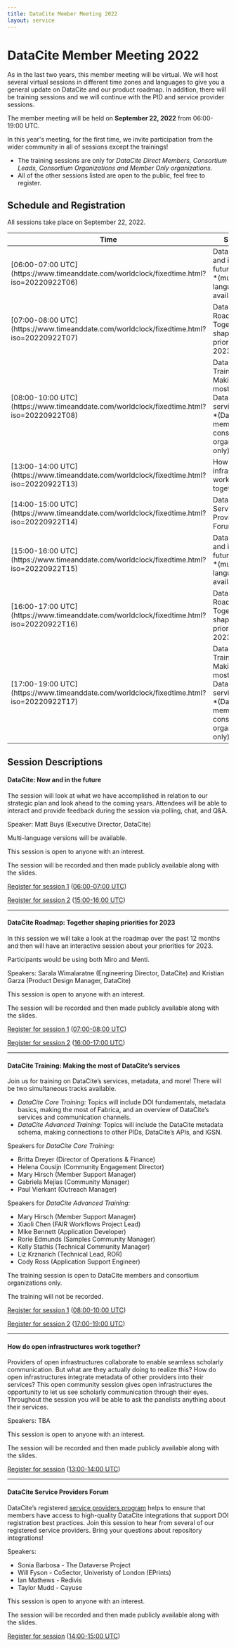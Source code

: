 ```yaml
---
title: DataCite Member Meeting 2022
layout: service
---
```


# DataCite Member Meeting 2022

As in the last two years, this member meeting will be virtual. We will host several virtual sessions in different time zones and languages to give you a general update on DataCite and our product roadmap. In addition, there will be training sessions and we will continue with the PID and service provider sessions.

The member meeting will be held on **September 22, 2022** from 06:00-19:00 UTC.

In this year's meeting, for the first time, we invite participation from the wider community in all of sessions except the trainings!

* The training sessions are only for *DataCite Direct Members, Consortium Leads, Consortium Organizations and Member Only organizations*.
* All of the other sessions listed are open to the public, feel free to register.


## Schedule and Registration

All sessions take place on September 22, 2022.

<table class="table pricing">
<thead>
<tr>
<th>Time</th>
<th>Session</th>
<th>Registration</th>
</tr>
</thead>
<tbody>
<tr>
<td>[06:00-07:00 UTC](https://www.timeanddate.com/worldclock/fixedtime.html?iso=20220922T06)</td>
<td>DataCite: Now and in the future
<br>
*(multiple languages available)*</td>
<td>[Registration](https://datacite.zoom.us/webinar/register/WN_MY6lrEI2S5WdGthT8C33Qg)</td>
</tr>
<tr>
<td>[07:00-08:00 UTC](https://www.timeanddate.com/worldclock/fixedtime.html?iso=20220922T07)</td>
<td>Datacite Roadmap: Together shaping priorities for 2023</td>
<td>[Registration](https://datacite.zoom.us/webinar/register/WN_K5w1cwWzRICIvC7psHGyiA)</td>
</tr>
<tr>
<td>[08:00-10:00 UTC](https://www.timeanddate.com/worldclock/fixedtime.html?iso=20220922T08)</td>
<td>DataCite Training: Making the most of DataCite’s services
<br>
*(DataCite members and consortium organizations only)*</td>
<td>[Registration](https://datacite.zoom.us/meeting/register/tZ0ld-ytrDgoHtREL_HWpgS2gP72Y1RnrQ7Z)</td>
</tr>
<tr>
<td>[13:00-14:00 UTC](https://www.timeanddate.com/worldclock/fixedtime.html?iso=20220922T13)</td>
<td>How do open infrastructures work together?</td>
<td>[Registration](https://datacite.zoom.us/webinar/register/WN_5ZJzNYbbTmOs8ET42D2Vyg)</td>
</tr>
<tr>
<td>[14:00-15:00 UTC](https://www.timeanddate.com/worldclock/fixedtime.html?iso=20220922T14)</td>
<td>DataCite Service Providers Forum</td>
<td>[Registration](https://datacite.zoom.us/webinar/register/WN_miWjp7xGTD6bc1sQoJ960A)</td>
</tr>
<tr>
<td>[15:00-16:00 UTC](https://www.timeanddate.com/worldclock/fixedtime.html?iso=20220922T15)</td>
<td> DataCite: Now and in the future
<br>
*(multiple languages available)*</td>
<td>[Registration](https://datacite.zoom.us/webinar/register/WN_LsLF5wcqQwe4Chclx4wCjQ)</td>
</tr>
<tr>
<td>[16:00-17:00 UTC](https://www.timeanddate.com/worldclock/fixedtime.html?iso=20220922T16)</td>
<td>Datacite Roadmap: Together shaping priorities for 2023</td>
<td>[Registration](https://datacite.zoom.us/webinar/register/WN_wPOWXHybQamYw2ZZoqz4vw)</td>
</tr>
<tr>
<td>[17:00-19:00 UTC](https://www.timeanddate.com/worldclock/fixedtime.html?iso=20220922T17)</td>
<td>DataCite Training: Making the most of DataCite’s services
<br>
*(DataCite members and consortium organizations only)*</td>
<td>[Registration](https://datacite.zoom.us/meeting/register/tZIudOGgrjspGt1fdnSklSLW4-gU0eNYoGrJ)</td>
</tr>
</tbody>
</table>

## Session Descriptions

#### DataCite: Now and in the future

The session will look at what we have accomplished in relation to our strategic plan and look ahead to the coming years. Attendees will be able to interact and provide feedback during the session via polling, chat, and Q&A.

Speaker: Matt Buys (Executive Director, DataCite)

Multi-language versions will be available.

This session is open to anyone with an interest.

The session will be recorded and then made publicly available along with the slides.

[Register for session 1](https://datacite.zoom.us/webinar/register/WN_MY6lrEI2S5WdGthT8C33Qg) ([06:00-07:00 UTC](https://www.timeanddate.com/worldclock/fixedtime.html?iso=20220922T06))

[Register for session 2](https://datacite.zoom.us/webinar/register/WN_LsLF5wcqQwe4Chclx4wCjQ) ([15:00-16:00 UTC](https://www.timeanddate.com/worldclock/fixedtime.html?iso=20220922T15))


<hr>

#### DataCite Roadmap: Together shaping priorities for 2023

In this session we will take a look at the roadmap over the past 12 months and then will have an interactive session about your priorities for 2023.

Participants would be using both Miro and Menti.

Speakers: Sarala Wimalaratne (Engineering Director, DataCite) and Kristian Garza (Product Design Manager, DataCite)

This session is open to anyone with an interest.

The session will be recorded and then made publicly available along with the slides.

[Register for session 1](https://datacite.zoom.us/webinar/register/WN_K5w1cwWzRICIvC7psHGyiA) ([07:00-08:00 UTC](https://www.timeanddate.com/worldclock/fixedtime.html?iso=20220922T07))

[Register for session 2](https://datacite.zoom.us/webinar/register/WN_wPOWXHybQamYw2ZZoqz4vw) ([16:00-17:00 UTC](https://www.timeanddate.com/worldclock/fixedtime.html?iso=20220922T16))

<hr>

#### DataCite Training: Making the most of DataCite’s services

Join us for training on DataCite’s services, metadata, and more! There will be two simultaneous tracks available.

- *DataCite Core Training:* Topics will include DOI fundamentals, metadata basics, making the most of Fabrica, and an overview of DataCite’s services and communication channels.
- *DataCite Advanced Training:* Topics will include the DataCite metadata schema, making connections to other PIDs, DataCite’s APIs, and IGSN.

<div id="speaker-list">

Speakers for *DataCite Core Training:*

- Britta Dreyer (Director of Operations & Finance)
- Helena Cousijn (Community Engagement Director)
- Mary Hirsch (Member Support Manager)
- Gabriela Mejias (Community Manager)
- Paul Vierkant (Outreach Manager)

Speakers for *DataCite Advanced Training:*


- Mary Hirsch (Member Support Manager)
- Xiaoli Chen (FAIR Workflows Project Lead)
- Mike Bennett (Application Developer)
- Rorie Edmunds (Samples Community Manager)
- Kelly Stathis (Technical Community Manager)
- Liz Krznarich (Technical Lead, ROR)
- Cody Ross (Application Support Engineer)

</div>

The training session is open to DataCite members and consortium organizations only.

The training will not be recorded.

[Register for session 1](https://datacite.zoom.us/meeting/register/tZ0ld-ytrDgoHtREL_HWpgS2gP72Y1RnrQ7Z) ([08:00-10:00 UTC](https://www.timeanddate.com/worldclock/fixedtime.html?iso=20220922T08))

[Register for session 2](https://datacite.zoom.us/meeting/register/tZIudOGgrjspGt1fdnSklSLW4-gU0eNYoGrJ) ([17:00-19:00 UTC](https://www.timeanddate.com/worldclock/fixedtime.html?iso=20220922T17))

<hr>

#### How do open infrastructures work together?

Providers of open infrastructures collaborate to enable seamless scholarly communication. But what are they actually doing to realize this? How do open infrastructures integrate metadata of other providers into their services? This open community session gives open infrastructures the opportunity to let us see scholarly communication through their eyes. Throughout the session you will be able to ask the panelists anything about their services.

Speakers: TBA

This session is open to anyone with an interest.

The session will be recorded and then made publicly available along with the slides.

[Register for session](https://datacite.zoom.us/webinar/register/WN_5ZJzNYbbTmOs8ET42D2Vyg) ([13:00-14:00 UTC](https://www.timeanddate.com/worldclock/fixedtime.html?iso=20220922T13))

<hr>

#### DataCite Service Providers Forum

DataCite’s registered [service providers program](https://datacite.org/service-provider-program.html) helps to ensure that members have access to high-quality DataCite integrations that support DOI registration best practices. Join this session to hear from several of our registered service providers. Bring your questions about repository integrations!

<div id="speaker-list">

Speakers:

- Sonia Barbosa - The Dataverse Project
- Will Fyson - CoSector, Univeristy of London (EPrints)
- Ian Mathews - Redivis
- Taylor Mudd - Cayuse

</div>

This session is open to anyone with an interest.

The session will be recorded and then made publicly available along with the slides.

[Register for session](https://datacite.zoom.us/webinar/register/WN_miWjp7xGTD6bc1sQoJ960A) ([14:00-15:00 UTC](https://www.timeanddate.com/worldclock/fixedtime.html?iso=20220922T14))

